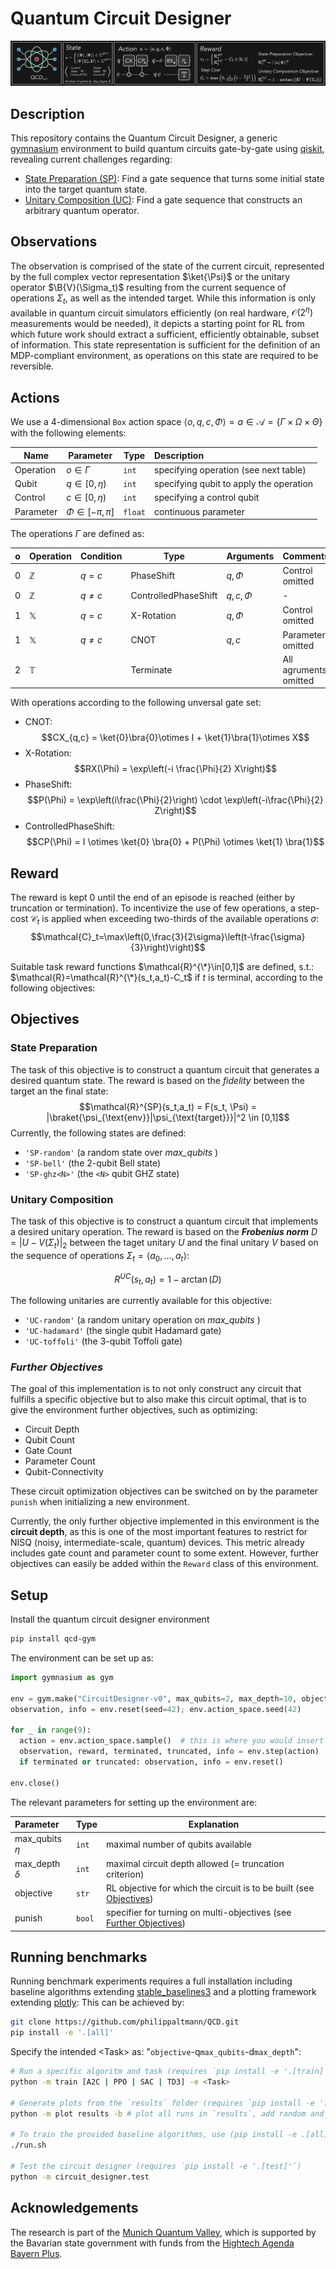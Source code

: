 # Quantum Circuit Designer

![alt text](QCD.png)

## **Description**

This repository contains the Quantum Circuit Designer, a generic [gymnasium](https://github.com/Farama-Foundation/Gymnasium) environment to build quantum circuits gate-by-gate using [qiskit](https://github.com/Qiskit/qiskit), revealing current challenges regarding:

- [State Preparation (SP)](#state-preparation): Find a gate sequence that turns some initial state into the target quantum state.
- [Unitary Composition (UC)](#unitary-composition): Find a gate sequence that constructs an arbitrary quantum operator.


## Observations

The observation is comprised of the state of the current circuit, represented by the full complex vector representation $\ket{\Psi}$ or the unitary operator $\B{V}(\Sigma_t)$ resulting from the current sequence of operations $\Sigma_t$, as well as the intended target. 
While this information is only available in quantum circuit simulators efficiently (on real hardware, $\mathcal{O}(2^\eta)$ measurements would be needed), it depicts a starting point for RL from which future work should extract a sufficient, efficiently obtainable, subset of information.
This state representation is sufficient for the definition of an MDP-compliant environment, as operations on this state are required to be reversible. 

## Actions

We use a $4$-dimensional `Box` action space $\langle o, q, c, \Phi \rangle = a \in \mathcal{A} = \{\Gamma \times \Omega \times \Theta\}$ with the following elements:

| Name      | Parameter             | Type  | Description                             |
| --------- | --------------------- |-------| :-------------------------------------- |
| Operation | $o \in \Gamma$        |`int`  | specifying operation (see next table)   |
| Qubit     | $q \in[0, \eta)$      |`int`  | specifying qubit to apply the operation |
| Control   | $c \in[0, \eta)$      |`int`  | specifying a control qubit              |
| Parameter | $\Phi \in[- \pi,\pi]$ |`float`| continuous parameter                    |

The operations $\Gamma$ are defined as: 

| o | Operation    | Condition  | Type                 | Arguments  | Comments                      |
| - | ------------ | ---------- | -------------------- | ---------- | :---------------------------- |
| 0 | $\mathbb{Z}$ | $q = c$    | PhaseShift           | $q,\Phi$   | Control omitted               |
| 0 | $\mathbb{Z}$ | $q \neq c$ | ControlledPhaseShift | $q,c,\Phi$ | -                             |
| 1 | $\mathbb{X}$ | $q = c$    | X-Rotation           | $q,\Phi$   | Control omitted               |
| 1 | $\mathbb{X}$ | $q \neq c$ | CNOT                 | $q,c$      | Parameter omitted             |
| 2 | $\mathbb{T}$ |            | Terminate            |            | All agruments omitted         |

With operations according to the following unversal gate set:

- CNOT: $$CX_{q,c} = \ket{0}\bra{0}\otimes I + \ket{1}\bra{1}\otimes X$$
- X-Rotation: $$RX(\Phi) = \exp\left(-i \frac{\Phi}{2} X\right)$$
- PhaseShift: $$P(\Phi) =  \exp\left(i\frac{\Phi}{2}\right) \cdot \exp\left(-i\frac{\Phi}{2} Z\right)$$
- ControlledPhaseShift: $$CP(\Phi) = I \otimes \ket{0} \bra{0} + P(\Phi) \otimes \ket{1} \bra{1}$$

## Reward

The reward is kept $0$ until the end of an episode is reached (either by truncation or termination).
To incentivize the use of few operations, a step-cost $\mathcal{C}_t$ is applied when exceeding two-thirds of the available operations $\sigma$:
$$\mathcal{C}_t=\max\left(0,\frac{3}{2\sigma}\left(t-\frac{\sigma}{3}\right)\right)$$

Suitable task reward functions $\mathcal{R}^{\*}\in[0,1]$ are defined, s.t.: $\mathcal{R}=\mathcal{R}^{\*}(s_t,a_t)-C_t$ if $t$ is terminal, according to the following objectives:

## Objectives

### **State Preparation**

The task of this objective is to construct a quantum circuit that generates a desired quantum state.
The reward is based on the *fidelity* between the target an the final state:
$$\mathcal{R}^{SP}(s_t,a_t) = F(s_t, \Psi) = |\braket{\psi_{\text{env}}|\psi_{\text{target}}}|^2 \in [0,1]$$
Currently, the following states are defined:
- `'SP-random'` (a random state over *max_qubits* )
- `'SP-bell'` (the 2-qubit Bell state)
- `'SP-ghz<N>'` (the `<N>` qubit GHZ state)

### **Unitary Composition**

The task of this objective is to construct a quantum circuit that implements a desired unitary operation.
The reward is based on the ***Frobenius norm*** $D = |U - V(\Sigma_t)|_2$ between the taget unitary $U$ and the final unitary $V$ based on the sequence of operations $\Sigma_t = \langle a_0, \dots, a_t \rangle$: 

$$ R^{UC}(s_t,a_t) = 1 - \arctan (D)$$

<!-- For the reward function, an 1-arctan mapping of the ***Frobenius norm*** $|U_{\text{env}} - U_{\text{target}}|_2$ to the interval $[0,1]$ is chosen.  -->
The following unitaries are currently available for this objective:

- `'UC-random'` (a random unitary operation on *max_qubits* )
- `'UC-hadamard'` (the single qubit Hadamard gate)
- `'UC-toffoli'` (the 3-qubit Toffoli gate)


### *Further Objectives*

The goal of this implementation is to not only construct any circuit that fulfills a specific objective but to also make this circuit optimal, that is to give the environment further objectives, such as optimizing:

- Circuit Depth
- Qubit Count
- Gate Count
- Parameter Count
- Qubit-Connectivity

These circuit optimization objectives can be switched on by the parameter `punish` when initializing a new environment.

Currently, the only further objective implemented in this environment is the **circuit depth**, as this is one of the most important features to restrict for NISQ (noisy, intermediate-scale, quantum) devices. This metric already includes gate count and parameter count to some extent. However, further objectives can easily be added within the `Reward` class of this environment.


## **Setup**

Install the quantum circuit designer environment

```sh
pip install qcd-gym
```

The environment can be set up as:

```python
import gymnasium as gym

env = gym.make("CircuitDesigner-v0", max_qubits=2, max_depth=10, objective='SP-bell', render_mode='text', verbose=True)
observation, info = env.reset(seed=42); env.action_space.seed(42)

for _ in range(9):
  action = env.action_space.sample()  # this is where you would insert your policy
  observation, reward, terminated, truncated, info = env.step(action)
  if terminated or truncated: observation, info = env.reset()

env.close()
```

The relevant parameters for setting up the environment are:

| Parameter          | Type   | Explanation                                                  |
| :----------------- | ------ | ------------------------------------------------------------ |
| max_qubits $\eta$  | `int`  | maximal number of qubits available                           |
| max_depth $\delta$ | `int`  | maximal circuit depth allowed (= truncation criterion)       |
| objective          | `str`  | RL objective for which the circuit is to be built (see [Objectives](#objectives)) |
| punish             | `bool` | specifier for turning on multi-objectives (see [Further Objectives](#further-objectives)) |


## Running benchmarks 

Running benchmark experiments requires a full installation including baseline algorithms extending [stable_baselines3](https://github.com/DLR-RM/stable-baselines3) and a plotting framework extending [plotly](https://github.com/plotly/plotly.py):
This can be achieved by:
```sh
git clone https://github.com/philippaltmann/QCD.git
pip install -e '.[all]'
```

Specify the intended \<Task\> as: "`objective`-q`max_qubits`-d`max_depth`":

```sh
# Run a specific algoritm and task (requires `pip install -e '.[train]'`)
python -m train [A2C | PPO | SAC | TD3] -e <Task>

# Generate plots from the `results` folder (requires `pip install -e '.[plot]'`) 
python -m plot results -b # plot all runs in `results`, add random and evo baselines

# To train the provided baseline algorithms, use (pip install -e .[all])
./run.sh

# Test the circuit designer (requires `pip install -e '.[test]'`)
python -m circuit_designer.test
```

## Acknowledgements

The research is part of the [Munich Quantum Valley](https://www.munich-quantum-valley.de), which is supported by the Bavarian state government with funds from the [Hightech Agenda Bayern Plus](https://www.hightechagenda.de).
